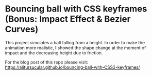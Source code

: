 # Bouncing ball with CSS keyframes (Bonus: Impact Effect &amp; Bezier Curves)

This project simulates a ball falling from a height. In order to make the animation more realistic, I showed the shape change at the moment of impact and the decreasing height due to friction.

For the blog post of this repo please visit: https://alitursucular.github.io/bouncing-ball-with-CSS3-keyframes/
